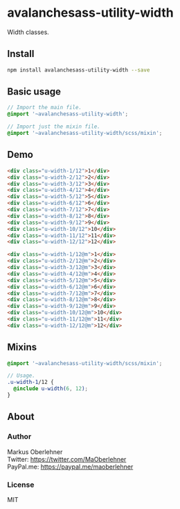 # avalanchesass-utility-width
Width classes.

## Install
```bash
npm install avalanchesass-utility-width --save
```

## Basic usage
```scss
// Import the main file.
@import '~avalanchesass-utility-width';

// Import just the mixin file.
@import '~avalanchesass-utility-width/scss/mixin';
```

## Demo
```html
<div class="u-width-1/12">1</div>
<div class="u-width-2/12">2</div>
<div class="u-width-3/12">3</div>
<div class="u-width-4/12">4</div>
<div class="u-width-5/12">5</div>
<div class="u-width-6/12">6</div>
<div class="u-width-7/12">7</div>
<div class="u-width-8/12">8</div>
<div class="u-width-9/12">9</div>
<div class="u-width-10/12">10</div>
<div class="u-width-11/12">11</div>
<div class="u-width-12/12">12</div>
```

```html
<div class="u-width-1/12@m">1</div>
<div class="u-width-2/12@m">2</div>
<div class="u-width-3/12@m">3</div>
<div class="u-width-4/12@m">4</div>
<div class="u-width-5/12@m">5</div>
<div class="u-width-6/12@m">6</div>
<div class="u-width-7/12@m">7</div>
<div class="u-width-8/12@m">8</div>
<div class="u-width-9/12@m">9</div>
<div class="u-width-10/12@m">10</div>
<div class="u-width-11/12@m">11</div>
<div class="u-width-12/12@m">12</div>
```

## Mixins
```scss
@import '~avalanchesass-utility-width/scss/mixin';

// Usage.
.u-width-1/12 {
  @include u-width(6, 12);
}
```

## About
### Author
Markus Oberlehner  
Twitter: https://twitter.com/MaOberlehner  
PayPal.me: https://paypal.me/maoberlehner

### License
MIT

